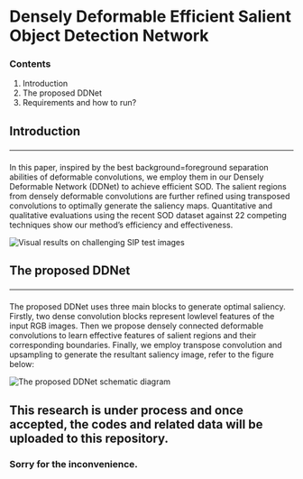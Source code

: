 # Densely Deformable Efficient Salient Object Detection Network

### Contents
1. Introduction
2. The proposed DDNet
3. Requirements and how to run?

## Introduction <hr>
In this paper, inspired by the best background=foreground separation abilities of deformable convolutions, we employ them in our Densely Deformable Network
(DDNet) to achieve efficient SOD. The salient regions from densely deformable convolutions are further refined using transposed convolutions to optimally generate the saliency maps. Quantitative and qualitative evaluations using the recent SOD dataset against 22 competing techniques show our method’s efficiency and effectiveness.

![Visual results on challenging SIP test images](https://github.com/tanveer-hussain/EfficientSOD/blob/main/Figures/DDNetResults.png)


## The proposed DDNet <hr>
The proposed DDNet uses three main blocks to generate optimal saliency. Firstly, two dense convolution blocks represent lowlevel features of the input RGB images. Then we propose densely connected deformable convolutions to learn effective features of salient regions and their corresponding boundaries. Finally, we employ transpose convolution and upsampling to generate the resultant saliency image, refer to the figure below:

![The proposed DDNet schematic diagram](https://github.com/tanveer-hussain/EfficientSOD/blob/main/Figures/Framework-V1.png)




## This research is under process and once accepted, the codes and related data will be uploaded to this repository.
### Sorry for the inconvenience.

